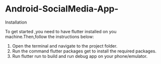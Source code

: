 # Android-SocialMedia-App-
Installation

To get started ,you need to have flutter installed on you machine.Then,follow the instructions below:
1. Open the terminal and navigate to the project folder.
2. Run the command flutter packages get to install the required packages.
3. Run flutter run to build and run debug app on your phone/emulator.
